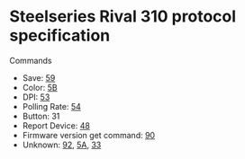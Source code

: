 # Steelseries Rival 310 protocol specification

Commands
   * Save: [59](https://github.com/FFY00/rival310-re/blob/master/59.md)
   * Color: [5B](https://github.com/FFY00/rival310-re/blob/master/5B.md)
   * DPI: [53](https://github.com/FFY00/rival310-re/blob/master/53.md)
   * Polling Rate: [54](https://github.com/FFY00/rival310-re/blob/master/54.md)
   * Button: 31
   * Report Device: [48](https://github.com/FFY00/rival310-re/blob/master/48.md)
   * Firmware version get command: [90](https://github.com/FFY00/rival310-re/blob/master/90.md)
   * Unknown: [92](https://github.com/FFY00/rival310-re/blob/master/92.md), [5A](https://github.com/FFY00/rival310-re/blob/master/5A.md), [33](https://github.com/FFY00/rival310-re/blob/master/33.md)
